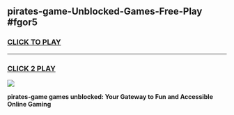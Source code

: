 
## pirates-game-Unblocked-Games-Free-Play #fgor5
<h3>
<a href="https://us.freeplayer.one?title=pirates-game&ref=9M">CLICK TO PLAY</a></h3>
<hr>

<h3>
<a href="https://us.freeplayer.one?title=pirates-game&ref=9M">CLICK 2 PLAY</a>
  
</h3>

<a href="https://us.freeplayer.one?title=pirates-game&ref=9M"><img src="https://clearcache.store/games.png"></a>


**pirates-game games unblocked: Your Gateway to Fun and Accessible Online Gaming**
